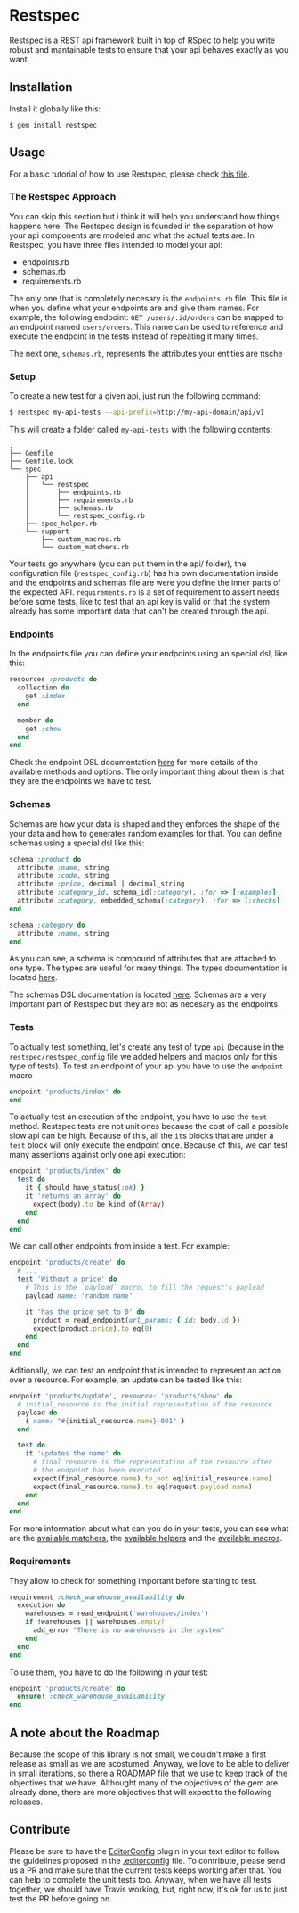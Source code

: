 # Restspec

Restspec is a REST api framework built in top of RSpec to help you write robust and mantainable tests to ensure that your api behaves exactly as you want.

## Installation

Install it globally like this:

    $ gem install restspec

## Usage

For a basic tutorial of how to use Restspec, please check [this file](TODO).

### The Restspec Approach

You can skip this section but i think it will help you understand how things happens here. The Restspec design is founded in the separation of how your api components are modeled and what the actual tests are. In Restspec, you have three files intended to model your api:

- endpoints.rb
- schemas.rb
- requirements.rb

The only one that is completely necesary is the `endpoints.rb` file. This file is when you define what your endpoints are and give them names. For example, the following endpoint: `GET /users/:id/orders` can be mapped to an endpoint named `users/orders`. This name can be used to reference and execute the endpoint in the tests instead of repeating it many times.

The next one, `schemas.rb`, represents the attributes your entities are πsche

### Setup

To create a new test for a given api, just run the following command:

```bash
$ restspec my-api-tests --api-prefix=http://my-api-domain/api/v1
```

This will create a folder called `my-api-tests` with the following contents:

```
.
├── Gemfile
├── Gemfile.lock
└── spec
    ├── api
    │   └── restspec
    │       ├── endpoints.rb
    │       ├── requirements.rb
    │       ├── schemas.rb
    │       └── restspec_config.rb
    ├── spec_helper.rb
    └── support
        ├── custom_macros.rb
        └── custom_matchers.rb
```

Your tests go anywhere (you can put them in the api/ folder), the configuration file (`restspec_config.rb`) has his own documentation inside and the endpoints and schemas file are were you define the inner parts of the expected API. `requirements.rb` is a set of requirement to assert needs before some tests, like to test that an api key is valid or that the system already has some important data that can't be created through the api.

### Endpoints

In the endpoints file you can define your endpoints using an special dsl, like this:

```ruby
resources :products do
  collection do
    get :index
  end

  member do
    get :show
  end
end
```

Check the endpoint DSL documentation [here](TODO) for more details of the available methods and options. The only important thing about them is that they are the endpoints we have to test.

### Schemas

Schemas are how your data is shaped and they enforces the shape of the your data and how to generates random examples for that. You can define schemas using a special dsl like this:

```ruby
schema :product do
  attribute :name, string
  attribute :code, string
  attribute :price, decimal | decimal_string
  attribute :category_id, schema_id(:category), :for => [:examples]
  attribute :category, embedded_schema(:category), :for => [:checks]
end

schema :category do
  attribute :name, string
end
```

As you can see, a schema is compound of attributes that are attached to one type. The types are useful for many things. The types documentation is located [here](TODO).

The schemas DSL documentation is located [here](TODO). Schemas are a very important part of Restspec but they are not as necesary as the endpoints.

### Tests

To actually test something, let's create any test of type `api` (because in the `restspec/restspec_config` file we added helpers and macros only for this type of tests). To test an endpoint of your api you have to use the `endpoint` macro

```ruby
endpoint 'products/index' do
end
```

To actually test an execution of the endpoint, you have to use the `test` method. Restspec tests are not unit ones because the cost of call a possible slow api can be high. Because of this, all the `it`s blocks that are under a `test` block will only execute the endpoint once. Because of this, we can test many assertions against only one api execution:

```ruby
endpoint 'products/index' do
  test do
    it { should have_status(:ok) }
    it 'returns an array' do
      expect(body).to be_kind_of(Array)
    end
  end
end
```

We can call other endpoints from inside a test. For example:

```ruby
endpoint 'products/create' do
  # ...
  test 'Without a price' do
    # This is the `payload` macro, to fill the request's payload
    payload name: 'random name'

    it 'has the price set to 0' do
      product = read_endpoint(url_params: { id: body.id })
      expect(product.price).to eq(0)
    end
  end
end
```

Aditionally, we can test an endpoint that is intended to represent an action over a resource. For example, an update can be tested like this:

```ruby
endpoint 'products/update', resource: 'products/show' do
  # initial_resource is the initial representation of the resource
  payload do
    { name: "#{initial_resource.name}-001" }
  end

  test do
    it 'updates the name' do
      # final resource is the representation of the resource after
      # the endpoint has been executed
      expect(final_resource.name).to_not eq(initial_resource.name)
      expect(final_resource.name).to eq(request.payload.name)
    end
  end
end
```

For more information about what can you do in your tests, you can see what are the [available matchers](TODO), the [available helpers](TODO) and the [available macros](TODO).

### Requirements

They allow to check for something important before starting to test.

```ruby
requirement :check_warehouse_availability do
  execution do
    warehouses = read_endpoint('warehouses/index')
    if !warehouses || warehouses.empty?
      add_error "There is no warehouses in the system"
    end
  end
end
```

To use them, you have to do the following in your test:

```ruby
endpoint 'products/create' do
  ensure! :check_warehouse_availability
end
```

## A note about the Roadmap

Because the scope of this library is not small, we couldn't make a first release as small as we are acostumed. Anyway, we love to be able to deliver in small iterations, so there a [ROADMAP](TODO) file that we use to keep track of the objectives that we have. Althought many of the objectives of the gem are already done, there are more objectives that will expect to the following releases.

## Contribute

Please be sure to have the [EditorConfig](http://editorconfig.org/) plugin in your text editor to follow the guidelines proposed in the [.editorconfig](TODO) file. To contribute, please send us a PR and make sure that the current tests keeps working after that. You can help to complete the unit tests too. Anyway, when we have all tests together, we should have Travis working, but, right now, it's ok for us to just test the PR before going on.
